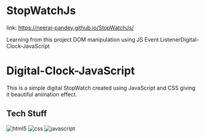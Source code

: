 # StopWatchJs
link: https://neeraj-pandey.github.io/StopWatchJs/

Learning from this project
DOM manipulation using JS
Event ListenerDigital-Clock-JavaScript



# Digital-Clock-JavaScript

This is a simple digital StopWatch created using JavaScript and CSS giving it beautiful animation effect.

## Tech Stuff
<p>
<img src="https://img.shields.io/badge/HTML5-E34F26?style=for-the-badge&logo=html5&logoColor=white" alt="html5" />
<img src="https://img.shields.io/badge/CSS3-1572B6?style=for-the-badge&logo=css3&logoColor=white" alt="css" />
<img src="https://img.shields.io/badge/JavaScript-F7DF1E?style=for-the-badge&logo=javascript&logoColor=black" alt="javascript" />
</p>



